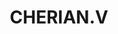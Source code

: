 ---
title: CHERIAN.V
template: faculty
hod: false
teaching: false
qualification: ITI
department: dash
departmentFullName: Department of Applied Sciences and Humanities
image: ./cheriyan.jpg
designation: TRADESMAN
dateOfJoining: 12/08/2016
dateofjoiningCape: 01/07/2010
mobileNumber: 9847203137
mailid: cherianv1976@gmail.com
---